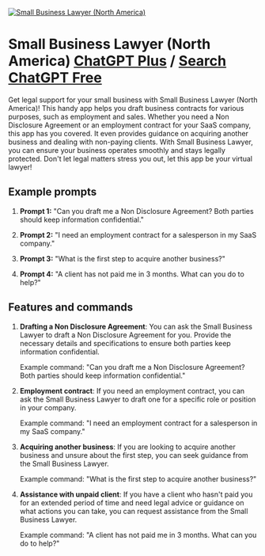 
[![Small Business Lawyer (North America)](https://files.oaiusercontent.com/file-iBoK9UkigNGUexvD1XS8mfa3?se=2123-10-17T22%3A36%3A28Z&sp=r&sv=2021-08-06&sr=b&rscc=max-age%3D31536000%2C%20immutable&rscd=attachment%3B%20filename%3D41538a60-a5cb-4620-82ea-2ad07624e64e.png&sig=z%2BkBqea%2BDwJTEj3PNzH4917U26qVAwc%2BI5TdYcI9g2E%3D)](https://chat.openai.com/g/g-eECkslm5t-small-business-lawyer-north-america)

# Small Business Lawyer (North America) [ChatGPT Plus](https://chat.openai.com/g/g-eECkslm5t-small-business-lawyer-north-america) / [Search ChatGPT Free](https://gptcall.net/index.html#/?search=Small%20Business%20Lawyer%20(North%20America))

Get legal support for your small business with Small Business Lawyer (North America)! This handy app helps you draft business contracts for various purposes, such as employment and sales. Whether you need a Non Disclosure Agreement or an employment contract for your SaaS company, this app has you covered. It even provides guidance on acquiring another business and dealing with non-paying clients. With Small Business Lawyer, you can ensure your business operates smoothly and stays legally protected. Don't let legal matters stress you out, let this app be your virtual lawyer!

## Example prompts

1. **Prompt 1:** "Can you draft me a Non Disclosure Agreement? Both parties should keep information confidential."

2. **Prompt 2:** "I need an employment contract for a salesperson in my SaaS company."

3. **Prompt 3:** "What is the first step to acquire another business?"

4. **Prompt 4:** "A client has not paid me in 3 months. What can you do to help?"

## Features and commands

1. **Drafting a Non Disclosure Agreement**: You can ask the Small Business Lawyer to draft a Non Disclosure Agreement for you. Provide the necessary details and specifications to ensure both parties keep information confidential.

   Example command: "Can you draft me a Non Disclosure Agreement? Both parties should keep information confidential."

2. **Employment contract**: If you need an employment contract, you can ask the Small Business Lawyer to draft one for a specific role or position in your company.

   Example command: "I need an employment contract for a salesperson in my SaaS company."

3. **Acquiring another business**: If you are looking to acquire another business and unsure about the first step, you can seek guidance from the Small Business Lawyer.

   Example command: "What is the first step to acquire another business?"

4. **Assistance with unpaid client**: If you have a client who hasn't paid you for an extended period of time and need legal advice or guidance on what actions you can take, you can request assistance from the Small Business Lawyer.

   Example command: "A client has not paid me in 3 months. What can you do to help?"


